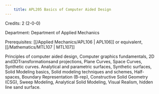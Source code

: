 ```yaml
---
    title: APL205 Basics of Computer Aided Design
---
```

Credits: 2 (2-0-0)

Department: Department of Applied Mechanics

Prerequisites: [[/Applied Mechanics/APL106 | APL106]] or equivalent, [[/Mathematics/MTL107 | MTL107]]

Principles of computer aided design, Computer graphics fundamentals, 2D and3DTransformationsand projections, Plane Curves, Space Curves, Synthetic curves. Analytical and parametric surfaces, Synthetic surfaces, Solid Modeling basics, Solid modeling techniques and schemes, Half-spaces, Boundary Representation (B-rep), Constructive Solid Geometry (CSG), Sweep Modeling, Analytical Solid Modeling, Visual Realism, hidden line sand surface.